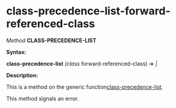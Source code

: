 class-precedence-list-forward-referenced-class
==============================================

*Method* **CLASS-PRECEDENCE-LIST**

**Syntax:**

**class-precedence-list** *(class* forward-referenced-class) => *|*

**Description:**

This is a method on the generic function[class-precedence-list](/docs/meta-object-protocol/class-precedence-list).

This method signals an error.
